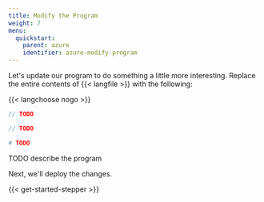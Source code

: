```yaml
---
title: Modify the Program
weight: 7
menu:
  quickstart:
    parent: azure
    identifier: azure-modify-program
---
```


Let's update our program to do something a little more interesting. Replace the entire contents of {{< langfile >}} with the following:

{{< langchoose nogo >}}

```javascript
// TODO
```

```typescript
// TODO
```

```python
# TODO
```

TODO describe the program

Next, we'll deploy the changes.

{{< get-started-stepper >}}
